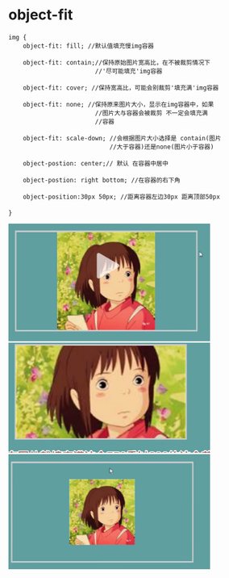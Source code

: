 # object-fit
    img {
        object-fit: fill; //默认值填充慢img容器

        object-fit: contain;//保持原始图片宽高比，在不被裁剪情况下
                            //'尽可能填充'img容器
        
        object-fit: cover; //保持宽高比，可能会别裁剪'填充满'img容器

        object-fit: none; //保持原来图片大小，显示在img容器中，如果
                            //图片大与容器会被裁剪 不一定会填充满
                            //容器
                            
        object-fit: scale-down; //会根据图片大小选择是 contain(图片
                                //大于容器)还是none(图片小于容器)

        object-postion: center;// 默认 在容器中居中

        object-postion: right bottom; //在容器的右下角

        object-position:30px 50px; //距离容器左边30px 距离顶部50px

    }
    
<img src="./1.png" alt="object-fit: contain" title="图片title" style="width:400px"> 
<img src="./2.png" alt="object-fit: cover" title="图片title" style="width:400px"> 
<img src="./3.png" alt="object-fit: none" title="图片title" style="width:400px"> 